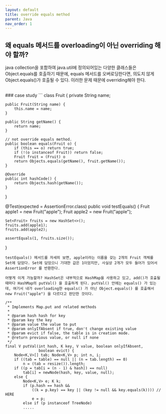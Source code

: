 ```yaml
---
layout: default
title: override equals method
parent: Java
nav_order: 1
---
```


## 왜 equals 메서드를 overloading이 아닌 overriding 해야 할까?

java collection을 포함하여 java.util에 정의되어있는 다양한 클래스들은 Object.equals를 호출하기 때문에, equals 메서드를 오버로딩한다면, 의도치 않게 Object.equals()가 호출될 수 있다. 이러한 문제 때문에 overriding해야 한다.

<br>
### case study
```
class Fruit {
    private String name;

    public Fruit(String name) {
        this.name = name;
    }

    public String getName() {
        return name;
    }

    // not override equals method.
    public boolean equals(Fruit o) {
        if (this == o) return true;
        if (!(o instanceof Fruit)) return false;
        Fruit fruit = (Fruit) o
        return Objects.equals(getName(), fruit.getName());
    }

    @Override
    public int hashCode() {
        return Objects.hash(getName());
    }
}

@Test(expected = AssertionError.class)
public void testEquals() {
    Fruit apple1 = new Fruit("apple");
    Fruit apple2 = new Fruit("apple");

    Set<Fruit> fruits = new HashSet<>();
    fruits.add(apple1);
    fruits.add(apple2);

    assertEquals(1, fruits.size());
}
```
testEquals() 메서드를 자세히 보면, apple이라는 이름을 갖는 2개의 Fruit 객체를 Set에 담았다. Set에 담았으니 기대한 값은 1이었지만, 사실상 2개가 모두 들어가 있어서 AssertionError 를 반환한다.  

어떻게 이게 가능할까? HashSet은 내부적으로 HashMap을 사용하고 있고, add()가 호출될 때마다 HashMap의 putVal() 을 호출하게 된다. putVal() 안에는 equals() 가 있는데, 여기서 내가 overloading한 equals() 가 아닌 Object.equals() 를 호출해서 new Fruit("apple") 을 다르다고 판단한 것이다.
```
    /**
     * Implements Map.put and related methods
     *
     * @param hash hash for key
     * @param key the key
     * @param value the value to put
     * @param onlyIfAbsent if true, don't change existing value
     * @param evict if false, the table is in creation mode.
     * @return previous value, or null if none
     */
    final V putVal(int hash, K key, V value, boolean onlyIfAbsent,
                   boolean evict) {
        Node<K,V>[] tab; Node<K,V> p; int n, i;
        if ((tab = table) == null || (n = tab.length) == 0)
            n = (tab = resize()).length;
        if ((p = tab[i = (n - 1) & hash]) == null)
            tab[i] = newNode(hash, key, value, null);
        else {
            Node<K,V> e; K k;
            if (p.hash == hash &&
                ((k = p.key) == key || (key != null && key.equals(k)))) // HERE
                e = p;
            else if (p instanceof TreeNode)
            .....
```






